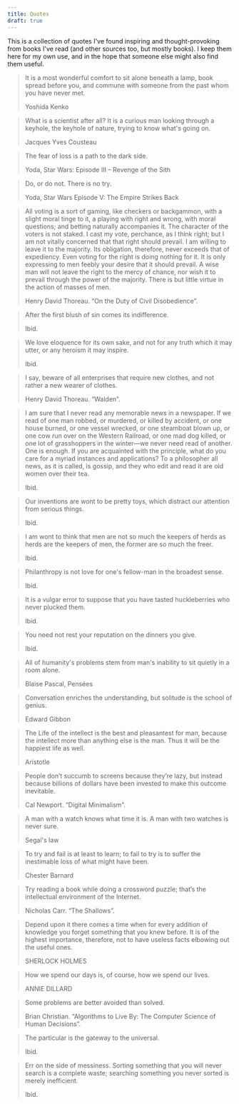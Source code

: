 ```yaml
---
title: Quotes
draft: true
---
```


This is a collection of quotes I've found inspiring and thought-provoking from books I've read (and other sources too, but mostly books). I keep them here for my own use, and in the hope that someone else might also find them useful.

> It is a most wonderful comfort to sit alone beneath a lamp, book spread before you, and commune with someone from the past whom you have never met. <footer>Yoshida Kenko</footer>

<span></span>

> What is a scientist after all? It is a curious man looking through a keyhole, the keyhole of nature, trying to know what's going on. <footer>Jacques Yves Cousteau</footer>

<span></span>

> The fear of loss is a path to the dark side.<footer>Yoda, Star Wars: Episode III – Revenge of the Sith</footer>

<span></span>

> Do, or do not. There is no try.<footer>Yoda, Star Wars Episode V: The Empire Strikes Back</footer>

<span></span>

> All voting is a sort of gaming, like checkers or backgammon, with a slight moral tinge to it, a playing with right and wrong, with moral questions; and betting naturally accompanies it. The character of the voters is not staked. I cast my vote, perchance, as I think right; but I am not vitally concerned that that right should prevail. I am willing to leave it to the majority. Its obligation, therefore, never exceeds that of expediency. Even voting for the right is doing nothing for it. It is only expressing to men feebly your desire that it should prevail. A wise man will not leave the right to the mercy of chance, nor wish it to prevail through the power of the majority. There is but little virtue in the action of masses of men.<footer>Henry David Thoreau. “On the Duty of Civil Disobedience”.</footer>

<span></span>

> After the first blush of sin comes its indifference.<footer>Ibid.</footer>

<span></span>

> We love eloquence for its own sake, and not for any truth which it may utter, or any heroism it may inspire.<footer>Ibid.</footer>

<span></span>

> I say, beware of all enterprises that require new clothes, and not rather a new wearer of clothes.<footer>Henry David Thoreau. “Walden”.</footer>

<span></span>

> I am sure that I never read any memorable news in a newspaper. If we read of one man robbed, or murdered, or killed by accident, or one house burned, or one vessel wrecked, or one steamboat blown up, or one cow run over on the Western Railroad, or one mad dog killed, or one lot of grasshoppers in the winter—we never need read of another. One is enough. If you are acquainted with the principle, what do you care for a myriad instances and applications? To a philosopher all news, as it is called, is gossip, and they who edit and read it are old women over their tea.<footer>Ibid.</footer>

<span></span>

> Our inventions are wont to be pretty toys, which distract our attention from serious things.<footer>Ibid.</footer>

<span></span>

> I am wont to think that men are not so much the keepers of herds as herds are the keepers of men, the former are so much the freer.<footer>Ibid.</footer>

<span></span>

> Philanthropy is not love for one's fellow-man in the broadest sense.<footer>Ibid.</footer>

<span></span>

> It is a vulgar error to suppose that you have tasted huckleberries who never plucked them.<footer>Ibid.</footer>

<span></span>

> You need not rest your reputation on the dinners you give.<footer>Ibid.</footer>

<span></span>

> All of humanity's problems stem from man's inability to sit quietly in a room alone.<footer>Blaise Pascal, Pensées</footer>

<span></span>

> Conversation enriches the understanding, but solitude is the school of genius.<footer>Edward Gibbon</footer>

<span></span>

> The Life of the intellect is the best and pleasantest for man, because the intellect more than anything else is the man. Thus it will be the happiest life as well.<footer>Aristotle</footer>

<span></span>

> People don’t succumb to screens because they’re lazy, but instead because billions of dollars have been invested to make this outcome inevitable.<footer>Cal Newport. “Digital Minimalism”.</footer>

<span></span>

> A man with a watch knows what time it is. A man with two watches is never sure.<footer>Segal's law</footer>

<span></span>

> To try and fail is at least to learn; to fail to try is to suffer the inestimable loss of what might have been.<footer>Chester Barnard</footer>

<span></span>

> Try reading a book while doing a crossword puzzle; that’s the intellectual environment of the Internet.<footer>Nicholas Carr. “The Shallows”.</footer>

<span></span>

> Depend upon it there comes a time when for every addition of knowledge you forget something that you knew before. It is of the highest importance, therefore, not to have useless facts elbowing out the useful ones.<footer>SHERLOCK HOLMES</footer>

<span></span>

> How we spend our days is, of course, how we spend our lives.<footer>ANNIE DILLARD</footer>

<span></span>

> Some problems are better avoided than solved.<footer>Brian Christian. “Algorithms to Live By: The Computer Science of Human Decisions”.</footer>

<span></span>

> The particular is the gateway to the universal.<footer>Ibid.</footer>

<span></span>

> Err on the side of messiness. Sorting something that you will never search is a complete waste; searching something you never sorted is merely inefficient.<footer>Ibid.</footer>
